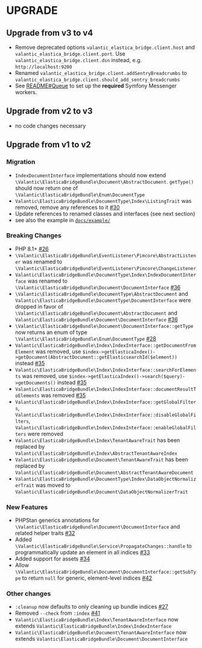# UPGRADE

## Upgrade from v3 to v4

- Remove deprecated options `valantic_elastica_bridge.client.host` and `valantic_elastica_bridge.client.port`. Use `valantic_elastica_bridge.client.dsn` instead, e.g. `http://localhost:9200`
- Renamed `valantic_elastica_bridge.client.addSentryBreadcrumbs` to `valantic_elastica_bridge.client.should_add_sentry_breadcrumbs`
- See [README#Queue](./README#queue) to set up the **required** Symfony Messenger workers.

## Upgrade from v2 to v3

- no code changes necessary

## Upgrade from v1 to v2


### Migration

- `IndexDocumentInterface` implementations should now extend `\Valantic\ElasticaBridgeBundle\Document\AbstractDocument`. `getType()` should now return one of `\Valantic\ElasticaBridgeBundle\Enum\DocumentType`
- `Valantic\ElasticaBridgeBundle\DocumentType\Index\ListingTrait` was removed, remove any references to it [#30](https://github.com/valantic/pimcore-elastica-bridge/issues/30)
- Update references to renamed classes and interfaces (see next section)
- see also the example in [`docs/example/`](./docs/example/)

### Breaking Changes

- PHP 8.1+ [#26](https://github.com/valantic/pimcore-elastica-bridge/issues/26)
- `\Valantic\ElasticaBridgeBundle\EventListener\Pimcore\AbstractListener` was renamed to `\Valantic\ElasticaBridgeBundle\EventListener\Pimcore\ChangeListener`
- `Valantic\ElasticaBridgeBundle\DocumentType\Index\IndexDocumentInterface` was renamed to `\Valantic\ElasticaBridgeBundle\Document\DocumentInterface` [#36](https://github.com/valantic/pimcore-elastica-bridge/issues/36)
- `\Valantic\ElasticaBridgeBundle\DocumentType\AbstractDocument` and `Valantic\ElasticaBridgeBundle\DocumentType\DocumentInterface` were dropped in favor of `\Valantic\ElasticaBridgeBundle\Document\AbstractDocument` and `Valantic\ElasticaBridgeBundle\Document\DocumentInterface` [#36](https://github.com/valantic/pimcore-elastica-bridge/issues/36)
- `\Valantic\ElasticaBridgeBundle\Document\DocumentInterface::getType` now returns an enum of type `\Valantic\ElasticaBridgeBundle\Enum\DocumentType` [#28](https://github.com/valantic/pimcore-elastica-bridge/issues/28)
- `Valantic\ElasticaBridgeBundle\Index\IndexInterface::getDocumentFromElement` was removed, use `$index->getElasticaIndex()->getDocument(AbstractDocument::getElasticsearchId($element))` instead [#35](https://github.com/valantic/pimcore-elastica-bridge/issues/35)
- `Valantic\ElasticaBridgeBundle\Index\IndexInterface::searchForElements` was removed, use `$index->getElasticaIndex()->search($query)->getDocuments()` instead [#35](https://github.com/valantic/pimcore-elastica-bridge/issues/35)
- `Valantic\ElasticaBridgeBundle\Index\IndexInterface::documentResultToElements` was removed [#35](https://github.com/valantic/pimcore-elastica-bridge/issues/35)
- `Valantic\ElasticaBridgeBundle\Index\IndexInterface::getGlobalFilters`, `Valantic\ElasticaBridgeBundle\Index\IndexInterface::disableGlobalFilters`, `Valantic\ElasticaBridgeBundle\Index\IndexInterface::enableGlobalFilters` were removed
- `Valantic\ElasticaBridgeBundle\Index\TenantAwareTrait` has been replaced by `Valantic\ElasticaBridgeBundle\Index\AbstractTenantAwareIndex`
- `Valantic\ElasticaBridgeBundle\Document\TenantAwareTrait` has been replaced by `Valantic\ElasticaBridgeBundle\Document\AbstractTenantAwareDocument`
- `Valantic\ElasticaBridgeBundle\DocumentType\Index\DataObjectNormalizerTrait` was moved to `Valantic\ElasticaBridgeBundle\Document\DataObjectNormalizerTrait`

### New Features

- PHPStan generics annotations for `\Valantic\ElasticaBridgeBundle\Document\DocumentInterface` and related helper traits [#32](https://github.com/valantic/pimcore-elastica-bridge/issues/32)
- Added `\Valantic\ElasticaBridgeBundle\Service\PropagateChanges::handle` to programmatically update an element in all indices [#33](https://github.com/valantic/pimcore-elastica-bridge/issues/33)
- Added support for assets [#34](https://github.com/valantic/pimcore-elastica-bridge/issues/34)
- Allow `\Valantic\ElasticaBridgeBundle\Document\DocumentInterface::getSubType` to return `null` for generic, element-level indices [#42](https://github.com/valantic/pimcore-elastica-bridge/issues/42)

### Other changes

- `:cleanup` now defaults to only cleaning up bundle indices [#27](https://github.com/valantic/pimcore-elastica-bridge/issues/27)
- Removed `--check` from `:index` [#41](https://github.com/valantic/pimcore-elastica-bridge/issues/41)
- `Valantic\ElasticaBridgeBundle\Index\TenantAwareInterface` now extends `Valantic\ElasticaBridgeBundle\Index\IndexInterface`
- `Valantic\ElasticaBridgeBundle\Document\TenantAwareInterface` now extends `Valantic\ElasticaBridgeBundle\Document\DocumentInterface`
